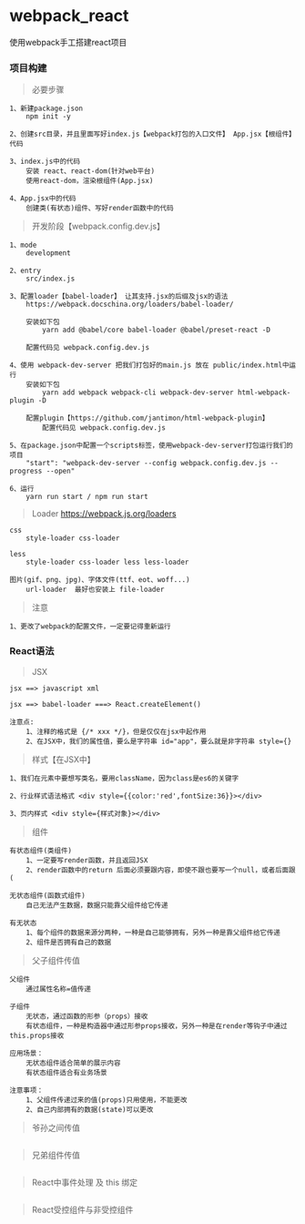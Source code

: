 # webpack_react
使用webpack手工搭建react项目

### 项目构建

>必要步骤

```
1、新建package.json
	npm init -y
	
2、创建src目录，并且里面写好index.js【webpack打包的入口文件】 App.jsx【根组件】代码
	
3、index.js中的代码
	安装 react、react-dom(针对web平台)
	使用react-dom，渲染根组件(App.jsx)
	
4、App.jsx中的代码
	创建类(有状态)组件、写好render函数中的代码
```



> 开发阶段【webpack.config.dev.js】

```
1、mode
	development

2、entry
	src/index.js
	
3、配置loader【babel-loader】 让其支持.jsx的后缀及jsx的语法
	https://webpack.docschina.org/loaders/babel-loader/
	
	安装如下包
		yarn add @babel/core babel-loader @babel/preset-react -D
		
	配置代码见 webpack.config.dev.js
    
4、使用 webpack-dev-server 把我们打包好的main.js 放在 public/index.html中运行
	安装如下包
		yarn add webpack webpack-cli webpack-dev-server html-webpack-plugin -D
	
	配置plugin【https://github.com/jantimon/html-webpack-plugin】
		配置代码见 webpack.config.dev.js

5、在package.json中配置一个scripts标签，使用webpack-dev-server打包运行我们的项目
	"start": "webpack-dev-server --config webpack.config.dev.js --progress --open"
	
6、运行
	yarn run start / npm run start
```

> Loader https://webpack.js.org/loaders

```
css
	style-loader css-loader
	
less
	style-loader css-loader less less-loader
	
图片(gif、png、jpg)、字体文件(ttf、eot、woff...)
	url-loader  最好也安装上 file-loader
```

> 注意

```
1、更改了webpack的配置文件，一定要记得重新运行
```

### React语法

> JSX
```
jsx ==> javascript xml

jsx ==> babel-loader ===> React.createElement()

注意点:
	1、注释的格式是 {/* xxx */}，但是仅仅在jsx中起作用
	2、在JSX中，我们的属性值，要么是字符串 id="app"，要么就是非字符串 style={}
```

> 样式【在JSX中】

```
1、我们在元素中要想写类名，要用className，因为class是es6的关键字

2、行业样式语法格式 <div style={{color:'red',fontSize:36}}></div>

3、页内样式 <div style={样式对象}></div>
```

> 组件

```
有状态组件(类组件)
	1、一定要写render函数，并且返回JSX
	2、render函数中的return 后面必须要跟内容，即使不跟也要写一个null，或者后面跟 (

无状态组件(函数式组件)
	自己无法产生数据，数据只能靠父组件给它传递

有无状态
	1、每个组件的数据来源分两种，一种是自己能够拥有，另外一种是靠父组件给它传递
	2、组件是否拥有自己的数据
```

> 父子组件传值

```
父组件
	通过属性名称=值传递

子组件
	无状态，通过函数的形参（props）接收
	有状态组件，一种是构造器中通过形参props接收，另外一种是在render等钩子中通过this.props接收
	
应用场景：
	无状态组件适合简单的展示内容
	有状态组件适合有业务场景
	
注意事项：
	1、父组件传递过来的值(props)只用使用，不能更改
	2、自己内部拥有的数据(state)可以更改
```

> 爷孙之间传值

```

```

> 兄弟组件传值

```

```

> React中事件处理 及 this 绑定

```

```

> React受控组件与非受控组件

```

```

